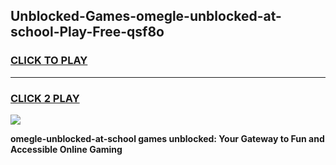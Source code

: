 
## Unblocked-Games-omegle-unblocked-at-school-Play-Free-qsf8o
<h3>
<a href="https://premium76.site?title=omegle-unblocked-at-school&ref=12A">CLICK TO PLAY</a></h3>
<hr>

<h3>
<a href="https://premium76.site?title=omegle-unblocked-at-school&ref=12A">CLICK 2 PLAY</a>
  
</h3>

<a href="https://premium76.site?title=omegle-unblocked-at-school&ref=12A"><img src="https://clearcache.store/games.png"></a>


**omegle-unblocked-at-school games unblocked: Your Gateway to Fun and Accessible Online Gaming**
